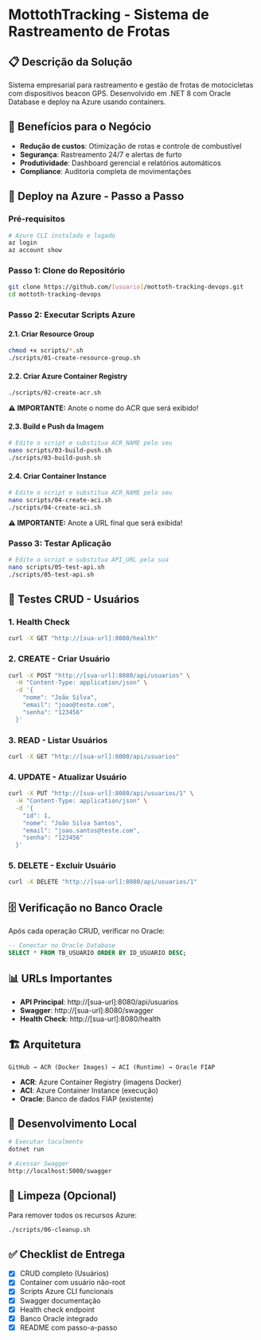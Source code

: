 # MottothTracking - Sistema de Rastreamento de Frotas

## 📋 Descrição da Solução
Sistema empresarial para rastreamento e gestão de frotas de motocicletas com dispositivos beacon GPS. Desenvolvido em .NET 8 com Oracle Database e deploy na Azure usando containers.

## 🏢 Benefícios para o Negócio
- **Redução de custos**: Otimização de rotas e controle de combustível
- **Segurança**: Rastreamento 24/7 e alertas de furto
- **Produtividade**: Dashboard gerencial e relatórios automáticos
- **Compliance**: Auditoria completa de movimentações

## 🚀 Deploy na Azure - Passo a Passo

### Pré-requisitos
```bash
# Azure CLI instalado e logado
az login
az account show
```

### Passo 1: Clone do Repositório
```bash
git clone https://github.com/[usuario]/mottoth-tracking-devops.git
cd mottoth-tracking-devops
```

### Passo 2: Executar Scripts Azure

#### 2.1. Criar Resource Group
```bash
chmod +x scripts/*.sh
./scripts/01-create-resource-group.sh
```

#### 2.2. Criar Azure Container Registry
```bash
./scripts/02-create-acr.sh
```
**⚠️ IMPORTANTE:** Anote o nome do ACR que será exibido!

#### 2.3. Build e Push da Imagem
```bash
# Edite o script e substitua ACR_NAME pelo seu
nano scripts/03-build-push.sh
./scripts/03-build-push.sh
```

#### 2.4. Criar Container Instance
```bash
# Edite o script e substitua ACR_NAME pelo seu
nano scripts/04-create-aci.sh
./scripts/04-create-aci.sh
```
**⚠️ IMPORTANTE:** Anote a URL final que será exibida!

### Passo 3: Testar Aplicação
```bash
# Edite o script e substitua API_URL pela sua
nano scripts/05-test-api.sh
./scripts/05-test-api.sh
```

## 🧪 Testes CRUD - Usuários

### 1. Health Check
```bash
curl -X GET "http://[sua-url]:8080/health"
```

### 2. CREATE - Criar Usuário
```bash
curl -X POST "http://[sua-url]:8080/api/usuarios" \
  -H "Content-Type: application/json" \
  -d '{
    "nome": "João Silva",
    "email": "joao@teste.com", 
    "senha": "123456"
  }'
```

### 3. READ - Listar Usuários
```bash
curl -X GET "http://[sua-url]:8080/api/usuarios"
```

### 4. UPDATE - Atualizar Usuário
```bash
curl -X PUT "http://[sua-url]:8080/api/usuarios/1" \
  -H "Content-Type: application/json" \
  -d '{
    "id": 1,
    "nome": "João Silva Santos",
    "email": "joao.santos@teste.com",
    "senha": "123456"
  }'
```

### 5. DELETE - Excluir Usuário
```bash
curl -X DELETE "http://[sua-url]:8080/api/usuarios/1"
```

## 🗄️ Verificação no Banco Oracle

Após cada operação CRUD, verificar no Oracle:
```sql
-- Conectar no Oracle Database
SELECT * FROM TB_USUARIO ORDER BY ID_USUARIO DESC;
```

## 📊 URLs Importantes

- **API Principal**: http://[sua-url]:8080/api/usuarios
- **Swagger**: http://[sua-url]:8080/swagger
- **Health Check**: http://[sua-url]:8080/health

## 🏗️ Arquitetura

```
GitHub → ACR (Docker Images) → ACI (Runtime) → Oracle FIAP
```

- **ACR**: Azure Container Registry (imagens Docker)
- **ACI**: Azure Container Instance (execução)
- **Oracle**: Banco de dados FIAP (existente)

## 🔧 Desenvolvimento Local

```bash
# Executar localmente
dotnet run

# Acessar Swagger
http://localhost:5000/swagger
```

## 🧹 Limpeza (Opcional)

Para remover todos os recursos Azure:
```bash
./scripts/06-cleanup.sh
```

## ✅ Checklist de Entrega

- [x] CRUD completo (Usuários)
- [x] Container com usuário não-root
- [x] Scripts Azure CLI funcionais
- [x] Swagger documentação
- [x] Health check endpoint
- [x] Banco Oracle integrado
- [x] README com passo-a-passo